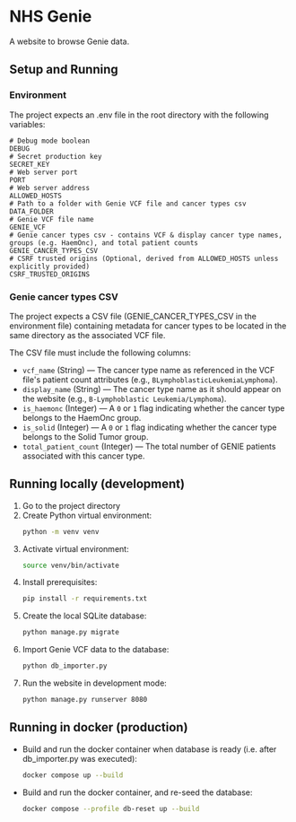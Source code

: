 # NHS Genie

A website to browse Genie data.

## Setup and Running

### Environment

The project expects an .env file in the root directory with the following variables:

```env
# Debug mode boolean
DEBUG
# Secret production key
SECRET_KEY
# Web server port
PORT
# Web server address
ALLOWED_HOSTS
# Path to a folder with Genie VCF file and cancer types csv
DATA_FOLDER
# Genie VCF file name
GENIE_VCF
# Genie cancer types csv - contains VCF & display cancer type names, groups (e.g. HaemOnc), and total patient counts
GENIE_CANCER_TYPES_CSV
# CSRF trusted origins (Optional, derived from ALLOWED_HOSTS unless explicitly provided)
CSRF_TRUSTED_ORIGINS
```

### Genie cancer types CSV

The project expects a CSV file  (GENIE_CANCER_TYPES_CSV in the environment file) containing metadata for cancer types to be located in the same directory as the associated VCF file.

The CSV file must include the following columns:

* `vcf_name` (String) — The cancer type name as referenced in the VCF file's patient count attributes (e.g., `BLymphoblasticLeukemiaLymphoma`).
* `display_name` (String) — The cancer type name as it should appear on the website (e.g., `B-Lymphoblastic Leukemia/Lymphoma`).
* `is_haemonc` (Integer) — A `0` or `1` flag indicating whether the cancer type belongs to the HaemOnc group.
* `is_solid` (Integer) — A `0` or `1` flag indicating whether the cancer type belongs to the Solid Tumor group.
* `total_patient_count` (Integer) — The total number of GENIE patients associated with this cancer type.

## Running locally (development)
1. Go to the project directory
2. Create Python virtual environment:
    ```bash
    python -m venv venv
    ```
3. Activate virtual environment:
    ```bash
    source venv/bin/activate
    ```
4. Install prerequisites:
    ```bash
    pip install -r requirements.txt
    ```
5. Create the local SQLite database:
    ```bash
    python manage.py migrate
    ```
6. Import Genie VCF data to the database:
    ```bash
    python db_importer.py
    ```
7. Run the website in development mode:
    ```bash
    python manage.py runserver 8080
    ```

## Running in docker (production)
* Build and run the docker container when database is ready (i.e. after db_importer.py was executed):
    ```bash
    docker compose up --build
    ```
* Build and run the docker container, and re-seed the database:
    ```bash
    docker compose --profile db-reset up --build
    ```